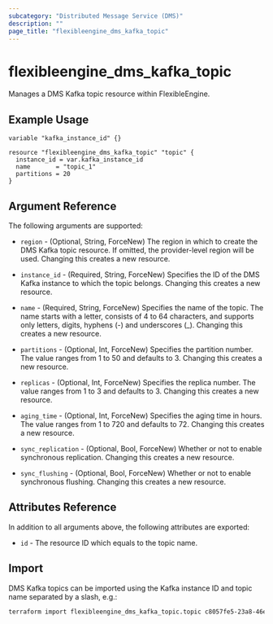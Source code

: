 ```yaml
---
subcategory: "Distributed Message Service (DMS)"
description: ""
page_title: "flexibleengine_dms_kafka_topic"
---
```


# flexibleengine_dms_kafka_topic

Manages a DMS Kafka topic resource within FlexibleEngine.

## Example Usage

```hcl
variable "kafka_instance_id" {}

resource "flexibleengine_dms_kafka_topic" "topic" {
  instance_id = var.kafka_instance_id
  name       = "topic_1"
  partitions = 20
}
```

## Argument Reference

The following arguments are supported:

* `region` - (Optional, String, ForceNew) The region in which to create the DMS Kafka topic resource.
  If omitted, the provider-level region will be used. Changing this creates a new resource.

* `instance_id` - (Required, String, ForceNew) Specifies the ID of the DMS Kafka instance to which the topic belongs.
  Changing this creates a new resource.

* `name` - (Required, String, ForceNew) Specifies the name of the topic. The name starts with a letter,
  consists of 4 to 64 characters, and supports only letters, digits, hyphens (-) and underscores (_).
  Changing this creates a new resource.

* `partitions` - (Optional, Int, ForceNew) Specifies the partition number.
  The value ranges from 1 to 50 and defaults to 3. Changing this creates a new resource.

* `replicas` - (Optional, Int, ForceNew) Specifies the replica number. The value ranges from 1 to 3 and defaults to 3.
  Changing this creates a new resource.

* `aging_time` - (Optional, Int, ForceNew) Specifies the aging time in hours.
  The value ranges from 1 to 720 and defaults to 72. Changing this creates a new resource.

* `sync_replication` - (Optional, Bool, ForceNew) Whether or not to enable synchronous replication.
  Changing this creates a new resource.

* `sync_flushing` - (Optional, Bool, ForceNew) Whether or not to enable synchronous flushing.
  Changing this creates a new resource.

## Attributes Reference

In addition to all arguments above, the following attributes are exported:

* `id` - The resource ID which equals to the topic name.

## Import

DMS Kafka topics can be imported using the Kafka instance ID and topic name separated by a slash, e.g.:

```sh
terraform import flexibleengine_dms_kafka_topic.topic c8057fe5-23a8-46ef-ad83-c0055b4e0c5c/topic_1
```
